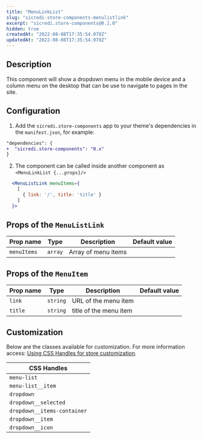 ```yaml
---
title: "MenuLinkList"
slug: "sicredi-store-components-menulistlink"
excerpt: "sicredi.store-components@0.1.0"
hidden: true
createdAt: "2022-08-08T17:35:54.078Z"
updatedAt: "2022-08-08T17:35:54.078Z"
---
```

## Description

This component will show a dropdown menu in the mobile device and a column menu on the desktop that can be use to navigate to pages in the site.

## Configuration

1. Add the `sicredi.store-components` app to your theme's dependencies in the `manifest.json`, for example:

```diff
"dependencies": {
+  "sicredi.store-components": "0.x"
}
```

2. The component can be called inside another component as `<MenuLinkList {...props}/>`


```jsx
  <MenuListLink menuItems={
    [
      { link: '/', title: 'title' }
    ]
  }>
```

## Props of the `MenuListLink`

| Prop name         | Type      | Description                              | Default value |
| ----------------- | --------- | ---------------------------------------- | ------------- |
| `menuItems`         | `array`  | Array of menu items                     |              |

## Props of the `MenuItem`

| Prop name         | Type      | Description                              | Default value |
| ----------------- | --------- | ---------------------------------------- | ------------- |
| `link`            | `string`  | URL of the menu item                     |               |
| `title`           | `string`  | title of the menu item                   |               |

## Customization

Below are the classes available for customization. For more information access: [Using CSS Handles for store customization](https://vtex.io/docs/recipes/style/using-css-handles-for-store-customization).

| CSS Handles                   |
| ----------------------------- |
|  `menu-list`                  |
|  `menu-list__item`            |
|  `dropdown`                   |
|  `dropdown__selected`         |
|  `dropdown__items-container`  |
|  `dropdown__item`             |
|  `dropdown__icon`             |